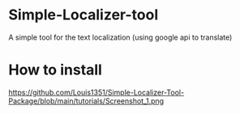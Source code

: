 # Simple-Localizer-tool
 A simple tool for the text localization (using google api to translate)
 
# How to install

https://github.com/Louis1351/Simple-Localizer-Tool-Package/blob/main/tutorials/Screenshot_1.png
